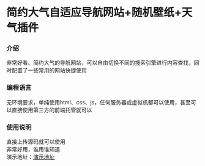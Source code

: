 # 简约大气自适应导航网站+随机壁纸+天气插件

### 介绍
非常好看、简约大气的导航网站，可以自由切换不同的搜索引擎进行内容查找，同时配置了一些常用的网站快捷使用

### 编程语言
无环境要求，单纯使用html、css、js，任何服务器或虚拟机都可以使用，甚至可以直接使用第三方的前端托管就可以

### 使用说明
直接上传源码就可以使用  
非常好用，谁用谁知道  
演示地址：[演示地址](https://snailweb.cn/bookmark)